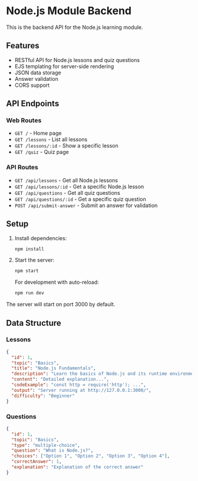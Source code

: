 # Node.js Module Backend

This is the backend API for the Node.js learning module.

## Features

- RESTful API for Node.js lessons and quiz questions
- EJS templating for server-side rendering
- JSON data storage
- Answer validation
- CORS support

## API Endpoints

### Web Routes
- `GET /` - Home page
- `GET /lessons` - List all lessons
- `GET /lessons/:id` - Show a specific lesson
- `GET /quiz` - Quiz page

### API Routes
- `GET /api/lessons` - Get all Node.js lessons
- `GET /api/lessons/:id` - Get a specific Node.js lesson
- `GET /api/questions` - Get all quiz questions
- `GET /api/questions/:id` - Get a specific quiz question
- `POST /api/submit-answer` - Submit an answer for validation

## Setup

1. Install dependencies:
   ```bash
   npm install
   ```

2. Start the server:
   ```bash
   npm start
   ```

   For development with auto-reload:
   ```bash
   npm run dev
   ```

The server will start on port 3000 by default.

## Data Structure

### Lessons
```json
{
  "id": 1,
  "topic": "Basics",
  "title": "Node.js Fundamentals",
  "description": "Learn the basics of Node.js and its runtime environment.",
  "content": "Detailed explanation...",
  "codeExample": "const http = require('http'); ...",
  "output": "Server running at http://127.0.0.1:3000/",
  "difficulty": "Beginner"
}
```

### Questions
```json
{
  "id": 1,
  "topic": "Basics",
  "type": "multiple-choice",
  "question": "What is Node.js?",
  "choices": ["Option 1", "Option 2", "Option 3", "Option 4"],
  "correctAnswer": 1,
  "explanation": "Explanation of the correct answer"
}
```